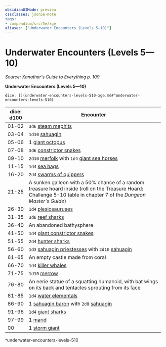 ```yaml
---
obsidianUIMode: preview
cssclasses: json5e-note
tags:
- compendium/src/5e/xge
aliases: ["Underwater Encounters (Levels 5—10)"]
---
```

# Underwater Encounters (Levels 5—10)
*Source: Xanathar's Guide to Everything p. 109* 

**Underwater Encounters (Levels 5—10)**

`dice: [](underwater-encounters-levels-510-xge.md#^underwater-encounters-levels-510)`

| dice: d100 | Encounter |
|------------|-----------|
| 01-02 | `3d6` [steam mephits](/Systems/5e/bestiary/elemental/steam-mephit.md) |
| 03-04 | `1d10` [sahuagin](/Systems/5e/bestiary/humanoid/sahuagin.md) |
| 05-06 | 1 [giant octopus](/Systems/5e/bestiary/beast/giant-octopus.md) |
| 07-08 | `3d6` [constrictor snakes](/Systems/5e/bestiary/beast/constrictor-snake.md) |
| 09-10 | `2d10` [merfolk](/Systems/5e/bestiary/humanoid/merfolk.md) with `1d4` [giant sea horses](/Systems/5e/bestiary/beast/giant-sea-horse.md) |
| 11-15 | `1d4` [sea hags](/Systems/5e/bestiary/fey/sea-hag.md) |
| 16-20 | `2d4` [swarms of quippers](/Systems/5e/bestiary/beast/swarm-of-quippers.md) |
| 21-25 | A sunken galleon with a 50% chance of a random treasure hoard inside (roll on the Treasure Hoard: Challenge 5-10 table in chapter 7 of the *Dungeon Master's Guide*) |
| 26-30 | `1d4` [plesiosauruses](/Systems/5e/bestiary/beast/plesiosaurus.md) |
| 31-35 | `3d6` [reef sharks](/Systems/5e/bestiary/beast/reef-shark.md) |
| 36-40 | An abandoned bathysphere |
| 41-50 | `1d4` [giant constrictor snakes](/Systems/5e/bestiary/beast/giant-constrictor-snake.md) |
| 51-55 | `2d4` [hunter sharks](/Systems/5e/bestiary/beast/hunter-shark.md) |
| 56-60 | `1d3` [sahuagin priestesses](/Systems/5e/bestiary/humanoid/sahuagin-priestess.md) with `2d10` [sahuagin](/Systems/5e/bestiary/humanoid/sahuagin.md) |
| 61-65 | An empty castle made from coral |
| 66-70 | `1d4` [killer whales](/Systems/5e/bestiary/beast/killer-whale.md) |
| 71-75 | `1d10` [merrow](/Systems/5e/bestiary/monstrosity/merrow.md) |
| 76-80 | An eerie statue of a squatting humanoid, with bat wings on its back and tentacles sprouting from its face |
| 81-85 | `1d4` [water elementals](/Systems/5e/bestiary/elemental/water-elemental.md) |
| 86-90 | 1 [sahuagin baron](/Systems/5e/bestiary/humanoid/sahuagin-baron.md) with `2d8` [sahuagin](/Systems/5e/bestiary/humanoid/sahuagin.md) |
| 91-96 | `1d4` [giant sharks](/Systems/5e/bestiary/beast/giant-shark.md) |
| 97-99 | 1 [marid](/Systems/5e/bestiary/elemental/marid.md) |
| 00 | 1 [storm giant](/Systems/5e/bestiary/giant/storm-giant.md) |
^underwater-encounters-levels-510